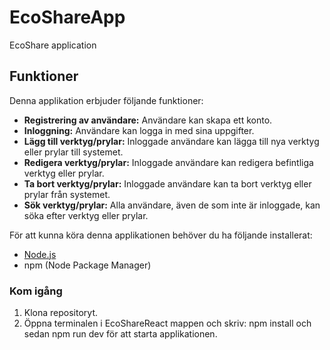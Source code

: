 # EcoShareApp
EcoShare application 

## Funktioner

Denna applikation erbjuder följande funktioner:

- **Registrering av användare:** Användare kan skapa ett konto.
- **Inloggning:** Användare kan logga in med sina uppgifter.
- **Lägg till verktyg/prylar:** Inloggade användare kan lägga till nya verktyg eller prylar till systemet.
- **Redigera verktyg/prylar:** Inloggade användare kan redigera befintliga verktyg eller prylar.
- **Ta bort verktyg/prylar:** Inloggade användare kan ta bort verktyg eller prylar från systemet.
- **Sök verktyg/prylar:** Alla användare, även de som inte är inloggade, kan söka efter verktyg eller prylar.

För att kunna köra denna applikationen behöver du ha följande installerat:
- [Node.js](https://nodejs.org/)
- npm (Node Package Manager)

### Kom igång
1. Klona repositoryt.
2. Öppna terminalen i EcoShareReact mappen och skriv:
   npm install och sedan npm run dev för att starta applikationen.
